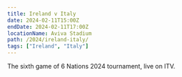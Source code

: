 ```yaml
---
title: Ireland v Italy
date: 2024-02-11T15:00Z
endDate: 2024-02-11T17:00Z
locationName: Aviva Stadium
path: /2024/ireland-italy/
tags: ["Ireland", "Italy"]
---
```


The sixth game of 6 Nations 2024 tournament, live on ITV.
